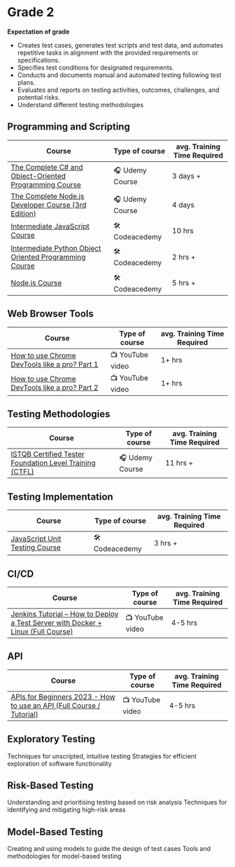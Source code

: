 # Grade 2

**Expectation of grade**

- Creates test cases, generates test scripts and test data, and automates repetitive tasks in alignment with the provided requirements or specifications.
- Specifies test conditions for designated requirements.
- Conducts and documents manual and automated testing following test plans.
- Evaluates and reports on testing activities, outcomes, challenges, and potential risks.
- Understand different testing methodologies 

## Programming and Scripting

| Course | Type of course | avg. Training Time Required |
| ------ | -------------- | --------------------------- | 
|[The Complete C# and Object-Oriented Programming Course](https://www.udemy.com/course/the-complete-c-sharp-developer-course/)| 🎧 Udemy Course | 3 days + | 
|[The Complete Node.js Developer Course (3rd Edition)](https://www.udemy.com/course/the-complete-nodejs-developer-course-2/)| 🎧 Udemy Course | 4 days |
|[Intermediate JavaScript Course](https://www.codecademy.com/learn/learn-intermediate-javascript)| 🛠️ Codeacedemy  | 10 hrs |
|[Intermediate Python Object Oriented Programming Course](https://www.codecademy.com/learn/learn-intermediate-python-3-object-oriented-programming)| 🛠️ Codeacedemy | 2 hrs + |
|[Node.js Course](https://www.codecademy.com/learn/learn-node-js)| 🛠️ Codeacedemy | 5 hrs + |

## Web Browser Tools
| Course | Type of course | avg. Training Time Required |
| ------ | ------ | ---- |
|[How to use Chrome DevTools like a pro? Part 1](https://youtu.be/fgbqkVOH7Q4?si=TxOQKIRfWFZe1d-U)|  📺 YouTube video| 1+ hrs |
|[How to use Chrome DevTools like a pro? Part 2](https://youtu.be/_51ds4cXloI?si=qWgrHxFDjVEs1Fi1)|  📺 YouTube video| 1+ hrs |

## Testing Methodologies  
| Course | Type of course | avg. Training Time Required |
| ------ | -------------- | --------------------------- | 
[ISTQB Certified Tester Foundation Level Training (CTFL)](https://www.udemy.com/course/istqb-certified-tester-foundation-level-training-ctfl/)| 🎧 Udemy Course | 11 hrs +|

## Testing Implementation
| Course | Type of course | avg. Training Time Required |
| ------ | -------------- | --------------------------- | 
|[JavaScript Unit Testing Course](https://www.codecademy.com/learn/learn-javascript-unit-testing)| 🛠️ Codeacedemy| 3 hrs + |

## CI/CD
| Course | Type of course | avg. Training Time Required |
| ------ | ------ | ---- |
|[Jenkins Tutorial – How to Deploy a Test Server with Docker + Linux (Full Course)](https://youtu.be/f4idgaq2VqA?si=wiN44UxBTv7KclRp)| 📺 YouTube video| 4-5 hrs |

## API
| Course | Type of course | avg. Training Time Required |
| ------ | ------ | ---- |
|[APIs for Beginners 2023 - How to use an API (Full Course / Tutorial)](https://youtu.be/WXsD0ZgxjRw?si=N5lTURRhsBF4fqQ5)| 📺 YouTube video| 4-5 hrs |

## Exploratory Testing

Techniques for unscripted, intuitive testing
Strategies for efficient exploration of software functionality

## Risk-Based Testing

Understanding and prioritising testing based on risk analysis
Techniques for identifying and mitigating high-risk areas

## Model-Based Testing

Creating and using models to guide the design of test cases
Tools and methodologies for model-based testing